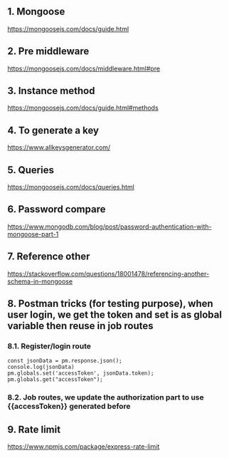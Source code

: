 ## 1. Mongoose
https://mongoosejs.com/docs/guide.html

## 2. Pre middleware
https://mongoosejs.com/docs/middleware.html#pre

## 3. Instance method
https://mongoosejs.com/docs/guide.html#methods

## 4. To generate a key
https://www.allkeysgenerator.com/

## 5. Queries
https://mongoosejs.com/docs/queries.html

## 6. Password compare
https://www.mongodb.com/blog/post/password-authentication-with-mongoose-part-1

## 7. Reference other
https://stackoverflow.com/questions/18001478/referencing-another-schema-in-mongoose

## 8. Postman tricks (for testing purpose), when user login, we get the token and set is as global variable then reuse in job routes
### 8.1. Register/login route 
```
const jsonData = pm.response.json();
console.log(jsonData)
pm.globals.set('accessToken', jsonData.token);
pm.globals.get("accessToken");
```

### 8.2. Job routes, we update the authorization part to use {{accessToken}} generated before

## 9. Rate limit
https://www.npmjs.com/package/express-rate-limit
